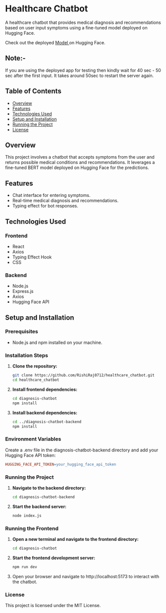 # Healthcare Chatbot

A healthcare chatbot that provides medical diagnosis and recommendations based on user input symptoms using a fine-tuned model deployed on Hugging Face.

Check out the deployed [Model ](https://huggingface.co/utkarshiitr/medicalchatbot3) on Hugging Face.

## Note:- 
If you are using the deployed app for testing then kindly wait for 40 sec - 50 sec after the first input. It takes around 50sec to restart the server again.

## Table of Contents
- [Overview](#overview)
- [Features](#features)
- [Technologies Used](#technologies-used)
- [Setup and Installation](#setup-and-installation)
- [Running the Project](#running-the-project)
- [License](#license)

## Overview
This project involves a chatbot that accepts symptoms from the user and returns possible medical conditions and recommendations. It leverages a fine-tuned BERT model deployed on Hugging Face for the predictions.

## Features
- Chat interface for entering symptoms.
- Real-time medical diagnosis and recommendations.
- Typing effect for bot responses.

## Technologies Used
### Frontend
- React
- Axios
- Typing Effect Hook
- CSS

### Backend
- Node.js
- Express.js
- Axios
- Hugging Face API

## Setup and Installation

### Prerequisites
- Node.js and npm installed on your machine.

### Installation Steps

1. **Clone the repository:**
   ```sh
   git clone https://github.com/RishiRaj0712/healthcare_chatbot.git
   cd healthcare_chatbot 
   ```   

2. **Install frontend dependencies:**
   ```sh
   cd diagnosis-chatbot
   npm install
   ```

3. **Install backend dependencies:**
   ```sh
   cd ../diagnosis-chatbot-backend
   npm install
   ```

### Environment Variables
   Create a .env file in the diagnosis-chatbot-backend directory and add your Hugging Face API token:

   ```makefile
   HUGGING_FACE_API_TOKEN=your_hugging_face_api_token
   ```

### Running the Project

1. **Navigate to the backend directory:**
   ```sh
   cd diagnosis-chatbot-backend
   ````

2. **Start the backend server:**
   ```sh
   node index.js
   ```

### Running the Frontend

1. **Open a new terminal and navigate to the frontend directory:**
   ```sh
   cd diagnosis-chatbot
   ```

2. **Start the frontend development server:**
   ```sh
   npm run dev
   ```

3. Open your browser and navigate to http://localhost:5173 to interact with the chatbot.


### License
This project is licensed under the MIT License.





